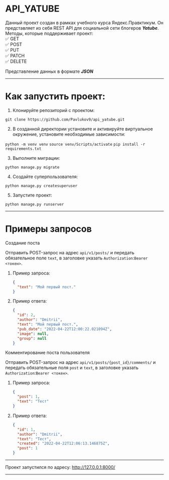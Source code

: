 # API_YATUBE
Данный проект создан в рамках учебного курса Яндекс.Правктикум.
Он представляет из себя REST API для социальной сети блогеров ***Yatube***.
Методы, которые поддерживает проект:    
:white_check_mark: GET    
:white_check_mark: POST    
:white_check_mark: PUT    
:white_check_mark: PATCH    
:white_check_mark: DELETE    

Представление данных в формате ***JSON***
____________________________

# Как запустить проект:
1. Клонируйте репозиторий с проектом:

```git clone https://github.com/Pavlukov9/api_yatube.git```

2. В созданной директории установите и активируйте виртуальное окружение, установите необходимые зависимости:

```python -m venv venv```
```source venv/Scripts/activate```
```pip install -r requirements.txt```

3. Выполните миграции:

```python manage.py migrate```

4. Создайте суперпользователя:

```python manage.py createsuperuser```

5. Запустите проект:

```python manage.py runserver```
____________________________

# Примеры запросов

Создание поста

Отправить POST-запрос на адрес `api/v1/posts/` и передать обязательное поле `text`, в заголовке указать `Authorization`:`Bearer <токен>`.

1. Пример запроса:

   ```json
   {
     "text": "Мой первый пост."
   }
   ```

2. Пример ответа:

   ```json
   {
     "id": 2,
     "author": "Dmitrii",
     "text": "Мой первый пост.",
     "pub_date": "2022-04-22T12:00:22.021094Z",
     "image": null,
     "group": null
   }
   ```

Комментирование поста пользователя

Отправить POST-запрос на адрес `api/v1/posts/{post_id}/comments/` и передать обязательные поля `post` и `text`, в заголовке указать `Authorization`:`Bearer <токен>`.

1. Пример запроса:

   ```json
   {
     "post": 1,
     "text": "Тест"
   }
   ```

2. Пример ответа:

   ```json
   {
     "id": 1,
     "author": "Dmitrii",
     "text": "Тест",
     "created": "2022-04-22T12:06:13.146875Z",
     "post": 1
   }
   ```
____________________________

Проект запустился по адресу: 
http://127.0.0.1:8000/
____________________________

